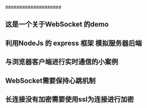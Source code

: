 ####################
## 这是一个关于WebSocket 的demo
## 利用NodeJs 的 express 框架 模拟服务器后端
## 与浏览器客户端进行实时通信的小案例
## WebSocket需要保持心跳机制
## 长连接没有加密需要使用ssl为连接进行加密